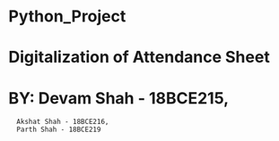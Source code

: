 # Python_Project
# Digitalization of Attendance Sheet
# BY: Devam Shah - 18BCE215,
      Akshat Shah - 18BCE216,
      Parth Shah - 18BCE219
